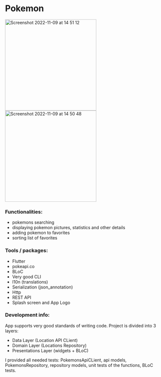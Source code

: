 # Pokemon
<img width="300" alt="Screenshot 2022-11-09 at 14 51 12" src="https://user-images.githubusercontent.com/38291070/200847866-b95fba3a-da85-4931-b0ed-710642af137e.png">   <img width="300" alt="Screenshot 2022-11-09 at 14 50 48" src="https://user-images.githubusercontent.com/38291070/200847937-5de4993a-28f9-431f-b6d8-3bb56d54fcf2.png">



### Functionalities:
- pokemons searching
- displaying pokemon pictures, statistics and other details
- adding pokemon to favorites
- sorting list of favorites

### Tools / packages:
- Flutter
- pokeapi.co
- BLoC
- Very good CLI
- l10n (translations)
- Serialization (json_annotation)
- Http
- REST API
- Splash screen and App Logo


### Development info:
App supports very good standards of writing code. Project is divided into 3 layers:
- Data Layer (Location API CLient)
- Domain Layer (Locations Repository)
- Presentations Layer (widgets + BLoC)

I provided all needed tests: PokemonsApiCLient, api models, PokemonsRepository, repository models, unit tests of the functions, BLoC tests.
